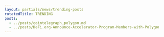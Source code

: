 ```yaml
---
layout: partials/news/trending-posts
rotatedTitle: TRENDING
posts:
  - ../posts/cointelegraph_polygon.md
  - ../posts/DeFi.org-Announce-Accelerator-Program-Members-with-Polygon-and-Orbs.md.md
---
```


